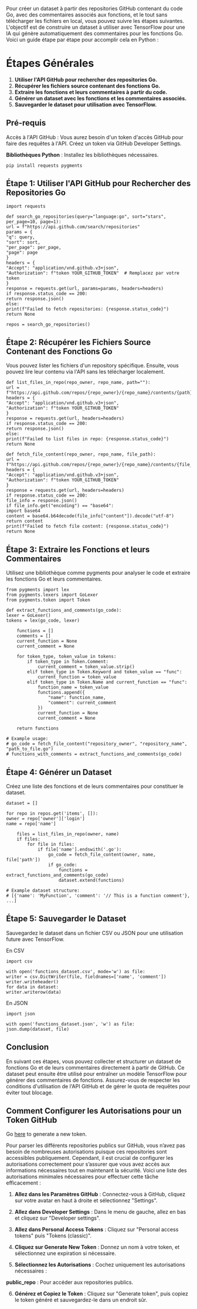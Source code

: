 Pour créer un dataset à partir des repositories GitHub contenant du code Go, avec des commentaires associés aux fonctions, et le tout sans télécharger les fichiers en local, vous pouvez suivre les étapes suivantes. L'objectif est de construire un dataset à utiliser avec TensorFlow pour une IA qui génère automatiquement des commentaires pour les fonctions Go. Voici un guide étape par étape pour accomplir cela en Python :

# Étapes Générales

1. **Utiliser l'API GitHub pour rechercher des repositories Go.**
2. **Récupérer les fichiers source contenant des fonctions Go.**
3. **Extraire les fonctions et leurs commentaires à partir du code.**
4. **Générer un dataset avec les fonctions et les commentaires associés.**
5. **Sauvegarder le dataset pour utilisation avec TensorFlow.**

## Pré-requis
Accès à l'API GitHub : Vous aurez besoin d'un token d'accès GitHub pour faire des requêtes à l'API. Créez un token via GitHub Developer Settings.

**Bibliothèques Python** : Installez les bibliothèques nécessaires.

```
pip install requests pygments
```

## Étape 1: Utiliser l'API GitHub pour Rechercher des Repositories Go

```
import requests

def search_go_repositories(query="language:go", sort="stars", per_page=10, page=1):
url = f"https://api.github.com/search/repositories"
params = {
"q": query,
"sort": sort,
"per_page": per_page,
"page": page
}
headers = {
"Accept": "application/vnd.github.v3+json",
"Authorization": f"token YOUR_GITHUB_TOKEN"  # Remplacez par votre token
}
response = requests.get(url, params=params, headers=headers)
if response.status_code == 200:
return response.json()
else:
print(f"Failed to fetch repositories: {response.status_code}")
return None

repos = search_go_repositories()
```

## Étape 2: Récupérer les Fichiers Source Contenant des Fonctions Go

Vous pouvez lister les fichiers d'un repository spécifique. Ensuite, vous pouvez lire leur contenu via l'API sans les télécharger localement.

```
def list_files_in_repo(repo_owner, repo_name, path=""):
url = f"https://api.github.com/repos/{repo_owner}/{repo_name}/contents/{path}"
headers = {
"Accept": "application/vnd.github.v3+json",
"Authorization": f"token YOUR_GITHUB_TOKEN"
}
response = requests.get(url, headers=headers)
if response.status_code == 200:
return response.json()
else:
print(f"Failed to list files in repo: {response.status_code}")
return None

def fetch_file_content(repo_owner, repo_name, file_path):
url = f"https://api.github.com/repos/{repo_owner}/{repo_name}/contents/{file_path}"
headers = {
"Accept": "application/vnd.github.v3+json",
"Authorization": f"token YOUR_GITHUB_TOKEN"
}
response = requests.get(url, headers=headers)
if response.status_code == 200:
file_info = response.json()
if file_info.get("encoding") == "base64":
import base64
content = base64.b64decode(file_info["content"]).decode("utf-8")
return content
print(f"Failed to fetch file content: {response.status_code}")
return None
```

## Étape 3: Extraire les Fonctions et leurs Commentaires

Utilisez une bibliothèque comme pygments pour analyser le code et extraire les fonctions Go et leurs commentaires.

```
from pygments import lex
from pygments.lexers import GoLexer
from pygments.token import Token

def extract_functions_and_comments(go_code):
lexer = GoLexer()
tokens = lex(go_code, lexer)

    functions = []
    comments = []
    current_function = None
    current_comment = None
    
    for token_type, token_value in tokens:
        if token_type in Token.Comment:
            current_comment = token_value.strip()
        elif token_type in Token.Keyword and token_value == "func":
            current_function = token_value
        elif token_type in Token.Name and current_function == "func":
            function_name = token_value
            functions.append({
                "name": function_name,
                "comment": current_comment
            })
            current_function = None
            current_comment = None
    
    return functions

# Example usage:
# go_code = fetch_file_content("repository_owner", "repository_name", "path_to_file.go")
# functions_with_comments = extract_functions_and_comments(go_code)
```

## Étape 4: Générer un Dataset
Créez une liste des fonctions et de leurs commentaires pour constituer le dataset.

```
dataset = []

for repo in repos.get('items', []):
owner = repo['owner']['login']
name = repo['name']

    files = list_files_in_repo(owner, name)
    if files:
        for file in files:
            if file['name'].endswith('.go'):
                go_code = fetch_file_content(owner, name, file['path'])
                if go_code:
                    functions = extract_functions_and_comments(go_code)
                    dataset.extend(functions)

# Example dataset structure:
# [{'name': 'MyFunction', 'comment': '// This is a function comment'}, ...]
```

## Étape 5: Sauvegarder le Dataset
Sauvegardez le dataset dans un fichier CSV ou JSON pour une utilisation future avec TensorFlow.

En CSV
```
import csv

with open('functions_dataset.csv', mode='w') as file:
writer = csv.DictWriter(file, fieldnames=['name', 'comment'])
writer.writeheader()
for data in dataset:
writer.writerow(data)
```

En JSON
```
import json

with open('functions_dataset.json', 'w') as file:
json.dump(dataset, file)
```

## Conclusion

En suivant ces étapes, vous pouvez collecter et structurer un dataset de fonctions Go et de leurs commentaires directement à partir de GitHub. Ce dataset peut ensuite être utilisé pour entraîner un modèle TensorFlow pour générer des commentaires de fonctions. Assurez-vous de respecter les conditions d'utilisation de l'API GitHub et de gérer le quota de requêtes pour éviter tout blocage.


##  Comment Configurer les Autorisations pour un Token GitHub

Go [here](https://github.com/settings/tokens) to generate a new token.

Pour parser les différents repositories publics sur GitHub, vous n’avez pas besoin de nombreuses autorisations puisque ces repositories sont accessibles publiquement. Cependant, il est crucial de configurer les autorisations correctement pour s’assurer que vous avez accès aux informations nécessaires tout en maintenant la sécurité. Voici une liste des autorisations minimales nécessaires pour effectuer cette tâche efficacement :

1. **Allez dans les Paramètres GitHub** : Connectez-vous à GitHub, cliquez sur votre avatar en haut à droite et sélectionnez "Settings".

2. **Allez dans Developer Settings** : Dans le menu de gauche, allez en bas et cliquez sur "Developer settings".

3. **Allez dans Personal Access Tokens** : Cliquez sur "Personal access tokens" puis "Tokens (classic)".

4. **Cliquez sur Generate New Token** : Donnez un nom à votre token, et sélectionnez une expiration si nécessaire.

5. **Sélectionnez les Autorisations** : Cochez uniquement les autorisations nécessaires :

**public_repo** : Pour accéder aux repositories publics.

6. **Générez et Copiez le Token** : Cliquez sur "Generate token", puis copiez le token généré et sauvegardez-le dans un endroit sûr.

